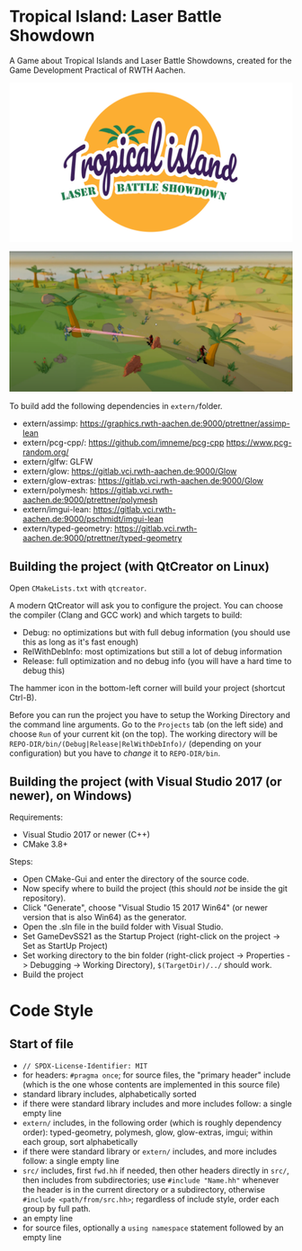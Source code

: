 # Tropical Island: Laser Battle Showdown

A Game about Tropical Islands and Laser Battle Showdowns, created for the Game Development Practical of RWTH Aachen.

![Logo](data/textures/Logo.png)


![Gameplay1](doc/img/screenshot1.png)

To build add the following dependencies in `extern/`folder.

* extern/assimp: https://graphics.rwth-aachen.de:9000/ptrettner/assimp-lean
* extern/pcg-cpp/: https://github.com/imneme/pcg-cpp https://www.pcg-random.org/
* extern/glfw: GLFW
* extern/glow: https://gitlab.vci.rwth-aachen.de:9000/Glow
* extern/glow-extras: https://gitlab.vci.rwth-aachen.de:9000/Glow
* extern/polymesh: https://gitlab.vci.rwth-aachen.de:9000/ptrettner/polymesh
* extern/imgui-lean: https://gitlab.vci.rwth-aachen.de:9000/pschmidt/imgui-lean
* extern/typed-geometry: https://gitlab.vci.rwth-aachen.de:9000/ptrettner/typed-geometry

## Building the project (with QtCreator on Linux)

Open `CMakeLists.txt` with `qtcreator`.

A modern QtCreator will ask you to configure the project.
You can choose the compiler (Clang and GCC work) and which targets to build:

* Debug: no optimizations but with full debug information (you should use this as long as it's fast enough)
* RelWithDebInfo: most optimizations but still a lot of debug information
* Release: full optimization and no debug info (you will have a hard time to debug this)

The hammer icon in the bottom-left corner will build your project (shortcut Ctrl-B).

Before you can run the project you have to setup the Working Directory and the command line arguments.
Go to the `Projects` tab (on the left side) and choose `Run` of your current kit (on the top).
The working directory will be `REPO-DIR/bin/(Debug|Release|RelWithDebInfo)/` (depending on your configuration) but you have to *change* it to `REPO-DIR/bin`.

## Building the project (with Visual Studio 2017 (or newer), on Windows)

Requirements:

* Visual Studio 2017 or newer (C++)
* CMake 3.8+

Steps:
* Open CMake-Gui and enter the directory of the source code.
* Now specify where to build the project (this should *not* be inside the git repository).
* Click "Generate", choose "Visual Studio 15 2017 Win64" (or newer version that is also Win64) as the generator.
* Open the .sln file in the build folder with Visual Studio.
* Set GameDevSS21 as the Startup Project (right-click on the project -> Set as StartUp Project)
* Set working directory to the bin folder (right-click project -> Properties -> Debugging -> Working Directory), `$(TargetDir)/../` should work.
* Build the project

# Code Style
## Start of file
* `// SPDX-License-Identifier: MIT`
* for headers: `#pragma once`; for source files, the "primary header" include
  (which is the one whose contents are implemented in this source file)
* standard library includes, alphabetically sorted
* if there were standard library includes and more includes follow: a single empty line
* `extern/` includes, in the following order (which is roughly dependency order): typed-geometry, polymesh, glow, glow-extras, imgui; within each group, sort alphabetically
* if there were standard library or `extern/` includes, and more includes follow: a single empty line
* `src/` includes, first `fwd.hh` if needed, then other headers directly in `src/`, then includes from subdirectories; use `#include "Name.hh"` whenever the header is in the current directory or a subdirectory, otherwise `#include <path/from/src.hh>`; regardless of include style, order each group by full path.
* an empty line
* for source files, optionally a `using namespace` statement followed by an empty line
